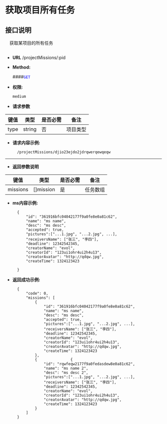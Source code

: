 # 获取项目所有任务

## 接口说明

　获取某项目的所有任务

## 


* **URL**
        /projectMissions/:pid

* **Method:**
  
  ####<font color=blue>`GET`</font>

* **权限:**

  `medium`

*  **请求参数**

**键值** | **类型** | **是否必需** | **备注**
---------|----------|--------------|---------
type|string|否|项目类型

* **请求内容示例:**


        /projectMissions/djio23ejdo2jdrqwerqewqeqw
---------------------------------------------------- 
*  **返回参数说明**

**键值** | **类型** | **是否必需** | **备注**
---------|----------|--------------|---------
missions    |[]mission |是 |任务数组

* **ms内容示例:**


        {
            "id": "361916bfc04042177f9a0fe8e0a81c62",
            "name": "ms name",
            "desc": "ms desc",
            "accepted": true,
            "pictures":["...1.jpg", "...2.jpg", ...],
            "receiversName": ["张三", "李四"],
            "deadline": 12342542345,
            "creatorName": "evol",
            "creatorId": "123ui1ohr4ui2h4u13",
            "creatorAvatar": "http://qdqw.jpg",
            "createTime": 1324123423

        }

* **返回成功示例:**


        {
            "code": 0,
            "missions": [
                {
                    "id": "361916bfc04042177f9a0fe8e0a81c62",
                    "name": "ms name",
                    "desc": "ms desc",
                    "accepted": true,
                    "pictures":["...1.jpg", "...2.jpg", ...],
                    "receiversName": ["张三", "李四"],
                    "deadline": 12342542345,
                    "creatorName": "evol",
                    "creatorId": "123ui1ohr4ui2h4u13",
                    "creatorAvatar": "http://qdqw.jpg",
                    "createTime": 1324123423
                },
                {               {
                    "id": "rqwfeqw2177f9a0fedasdew8e0a81c62",
                    "name": "ms name 2",
                    "desc": "ms desc 2",
                    "pictures":["...1.jpg", "...2.jpg", ...],
                    "receiversName": ["张三", "李四"],
                    "deadline": 12342542345,
                    "creatorName": "evol",
                    "creatorId": "123ui1ohr4ui2h4u13",
                    "creatorAvatar": "http://qdqw.jpg",
                    "createTime": 1324123423
                }
            ]
        } 